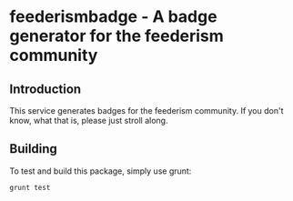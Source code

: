 # feederismbadge - A badge generator for the feederism community

## Introduction

This service generates badges for the feederism community. If you don't know, what that is, please just stroll along.

## Building

To test and build this package, simply use grunt:

    grunt test
